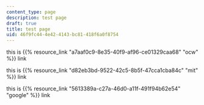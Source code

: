 ```yaml
---
content_type: page
description: test page
draft: true
title: test page
uid: 46f9fc44-4e42-4143-bc81-418f6a0f8754
---
```

this is {{% resource_link "a7aaf0c9-8e35-40f9-af96-ce01329caa68" "ocw" %}} link

this is {{% resource_link "d82eb3bd-9522-42c5-8b5f-47cca1cba84c" "mit" %}} link

this is {{% resource_link "5613389a-c27a-46d0-a11f-491f94b62e54" "google" %}} link
